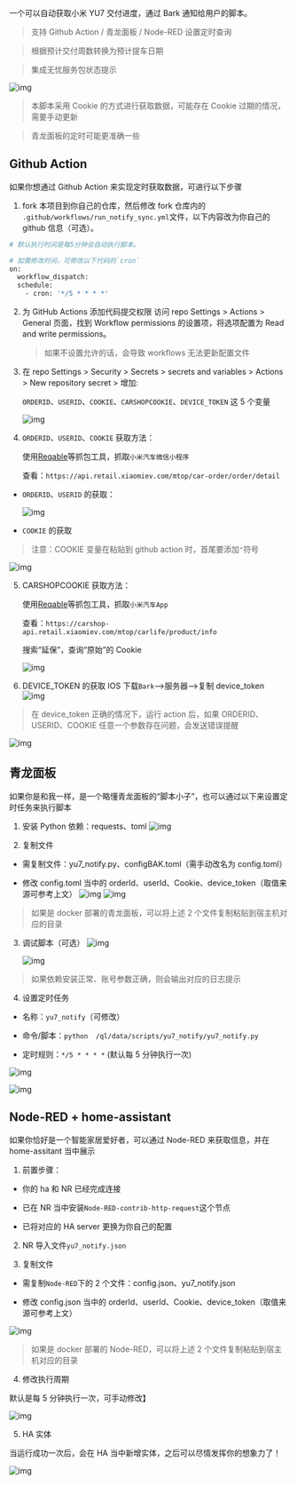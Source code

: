 一个可以自动获取小米 YU7 交付进度，通过 Bark 通知给用户的脚本。

> 支持 Github Action / 青龙面板 / Node-RED 设置定时查询

> 根据预计交付周数转换为预计提车日期

> 集成无忧服务包状态提示

![img](/img/para_succeed.jpg)

> 本脚本采用 Cookie 的方式进行获取数据，可能存在 Cookie 过期的情况，需要手动更新

> 青龙面板的定时可能更准确一些

## Github Action

如果你想通过 Github Action 来实现定时获取数据，可进行以下步骤

1. fork 本项目到你自己的仓库，然后修改 fork 仓库内的 `.github/workflows/run_notify_sync.yml`文件，以下内容改为你自己的 github 信息（可选）。
   

```bash
# 默认执行时间是每5分钟会自动执行脚本。

# 如需修改时间，可修改以下代码的`cron`
on:
  workflow_dispatch:
  schedule:
    - cron: '*/5 * * * *'
```

2. 为 GitHub Actions 添加代码提交权限 访问 repo Settings > Actions > General 页面，找到 Workflow permissions 的设置项，将选项配置为 Read and write permissions。

   > 如果不设置允许的话，会导致 workflows 无法更新配置文件

3. 在 repo Settings > Security > Secrets > secrets and variables > Actions > New repository secret > 增加:

   `ORDERID`、`USERID`、`COOKIE`、`CARSHOPCOOKIE`、`DEVICE_TOKEN` 这 5 个变量

   ![img](/img/添加变量.png)

4. `ORDERID`、`USERID`、`COOKIE` 获取方法：

   使用[Reqable](https://reqable.com/zh-CN)等抓包工具，抓取`小米汽车微信小程序`

   查看：`https://api.retail.xiaomiev.com/mtop/car-order/order/detail`

- `ORDERID`、`USERID` 的获取：

  ![img](/img/1.png)

- `COOKIE` 的获取

> 注意：COOKIE 变量在粘贴到 github action 时，首尾要添加`"`符号

![img](/img/2.png)

5. CARSHOPCOOKIE 获取方法：

   使用[Reqable](https://reqable.com/zh-CN)等抓包工具，抓取`小米汽车App`

   查看：`https://carshop-api.retail.xiaomiev.com/mtop/carlife/product/info`

   搜索“延保”，查询“原始”的 Cookie

   ![img](/img/4.png)

6. DEVICE_TOKEN 的获取
   IOS 下载`Bark`-->服务器-->复制 device_token
   ![img](/img/3.png)

> 在 device_token 正确的情况下，运行 action 后，如果 ORDERID、USERID、COOKIE 任意一个参数存在问题，会发送错误提醒

![img](/img/para_error.jpg)

## 青龙面板

如果你是和我一样，是一个略懂青龙面板的“脚本小子”，也可以通过以下来设置定时任务来执行脚本

1. 安装 Python 依赖：requests、toml
   ![img](/img/ql-1.png)

2. 复制文件

- 需复制文件：yu7_notify.py、configBAK.toml（需手动改名为 config.toml）

- 修改 config.toml 当中的 orderId、userId、Cookie、device_token（取值来源可参考上文）
  ![img](/img/ql-2.1.png)
  ![img](/img/ql-2.2.png)

> 如果是 docker 部署的青龙面板，可以将上述 2 个文件复制粘贴到宿主机对应的目录

3. 调试脚本（可选）
   ![img](/img/ql-3.1.png)

   ![img](/img/ql-3.2.png)

> 如果依赖安装正常、账号参数正确，则会输出对应的日志提示

4. 设置定时任务

- 名称：`yu7_notify`（可修改）

- 命令/脚本：`python  /ql/data/scripts/yu7_notify/yu7_notify.py`

- 定时规则：`*/5 * * * *` (默认每 5 分钟执行一次)

![img](/img/ql-4.1.png)

![img](/img/ql-4.2.png)

## Node-RED + home-assistant

如果你恰好是一个智能家居爱好者，可以通过 Node-RED 来获取信息，并在 home-assitant 当中展示

1. 前置步骤：

- 你的 ha 和 NR 已经完成连接

- 已在 NR 当中安装`Node-RED-contrib-http-request`这个节点

- 已将对应的 HA server 更换为你自己的配置

2. NR 导入文件`yu7_notify.json`

3. 复制文件

- 需复制`Node-RED`下的 2 个文件：config.json、yu7_notify.json

- 修改 config.json 当中的 orderId、userId、Cookie、device_token（取值来源可参考上文）

![img](/img/nr-3.png)

> 如果是 docker 部署的 Node-RED，可以将上述 2 个文件复制粘贴到宿主机对应的目录

4. 修改执行周期

默认是每 5 分钟执行一次，可手动修改】

![img](/img/nr-4.png)

5. HA 实体

当运行成功一次后，会在 HA 当中新增实体，之后可以尽情发挥你的想象力了！

![img](/img/nr-5.png)
